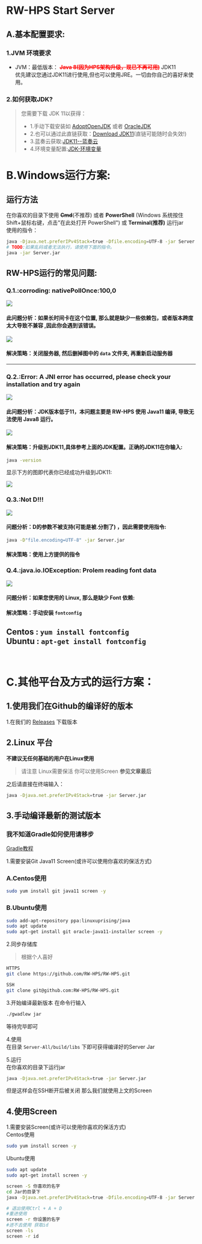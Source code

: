 # RW-HPS Start Server
## A.基本配置要求:
### 1.JVM 环境要求
- JVM：最低版本： <font style="color:red;font-weight:bold">~~Java 8(因为HPS架构升级，现已不再可用)~~</font> JDK11   
优先建议您通过JDK11进行使用,但也可以使用JRE。一切由你自己的喜好来使用。

### 2.如何获取JDK?
> 您需要下载 JDK 11以获得：
> - 1.手动下载安装如 [AdoptOpenJDK](https://adoptopenjdk.net/) 或者 [OracleJDK](https://www.oracle.com/java/technologies/javase-downloads.html) 
> - 2.也可以通过此直链获取：[Download JDK11](http://xz.w10a.com/Small/jdksy.rar)(直链可能随时会失效!)  
> - 3.蓝奏云获取:[JDK11--蓝奏云](https://lingasdj.lanzouv.com/b05rqansf)
> - 4.环境变量配置:[JDK-环境变量](https://www.runoob.com/w3cnote/windows10-java-setup.html)

# B.Windows运行方案:
## 运行方法
在你喜欢的目录下使用 ~~**Cmd**~~(不推荐) 或者 **PowerShell** (Windows 系统按住Shift+鼠标右键，点击"在此处打开 PowerShell") 或 **Terminal(推荐)** 运行jar  
使用的指令：
```bash
java -Djava.net.preferIPv4Stack=true -Dfile.encoding=UTF-8 -jar Server.jar
# TODO:如果乱码或者无法执行，请使用下面的指令。
java -jar Server.jar
```

## RW-HPS运行的常见问题:
### Q.1.:**corroding: nativePollOnce:100,0**
<img src="../img/Question.png"></img>
#### 此问题分析：如果长时间卡在这个位置, 那么就是缺少一些依赖包，或者版本跨度太大导致不兼容 ,因此你会遇到该错误。
<img src="../img/Question2.png"></img>
#### 解决策略：关闭服务器, 然后删掉图中的 `data` 文件夹, 再重新启动服务器
---
### Q.2.:**Error: A JNI error has occurred, please check your installation and try again**
<img src="../img/Question3.png"></img>
#### 此问题分析：JDK版本低于11，本问题主要是 RW-HPS 使用 Java11 编译, 导致无法使用 Java8 运行。
<img src="../img/Question4.png"></img>
#### 解决策略：升级到JDK11,具体参考上面的JDK配置。正确的JDK11在你输入:  
```bash
java -version
```

显示下方的图即代表你已经成功升级到JDK11:

<img src="../img/Question5.png"></img>

### Q.3.:**Not D!!!**  
<img src="../img/Question6.png"></img>  

#### 问题分析：D的参数不被支持(可能是被.分割了) ，因此需要使用指令:  
```bash
java -D"file.encoding=UTF-8" -jar Server.jar
```

#### 解决策略：使用上方提供的指令

### Q.4.:**java.io.IOException: Prolem reading font data**
<img src="../img/Question7.png"></img>  

#### 问题分析：如果您使用的 Linux, 那么是缺少 Font 依赖:

#### 解决策略：手动安装 `fontconfig`  
**Centos** : ```yum install fontconfig```  
**Ubuntu** : ```apt-get install fontconfig```  
---
<br>

# C.其他平台及方式的运行方案：
## 1.使用我们在Github的编译好的版本
1.在我们的 [Releases](https://github.com/RW-HPS/RW-HPS/releases) 下载版本

## 2.Linux 平台
**不建议无任何基础的用户在Linux使用**
> 请注意 Linux需要保活  你可以使用Screen **参见文章最后**  

之后请直接在终端输入：
```bash
java -Djava.net.preferIPv4Stack=true -jar Server.jar
```

## 3.手动编译最新的测试版本
### 我不知道Gradle如何使用请移步
[Gradle教程](Gradle.md)  

1.需要安装Git Java11 Screen(或许可以使用你喜欢的保活方式)      
### A.Centos使用  
```bash  
sudo yum install git java11 screen -y
```

### B.Ubuntu使用  
```bash  
sudo add-apt-repository ppa:linuxuprising/java
sudo apt update
sudo apt-get install git oracle-java11-installer screen -y  
```
2.同步存储库
>根据个人喜好  
```bash
HTTPS  
git clone https://github.com/RW-HPS/RW-HPS.git
``` 
```bash  
SSH
git clone git@github.com:RW-HPS/RW-HPS.git  
```
3.开始编译最新版本
在命令行输入
```bash
./gwadlew jar
```
等待完毕即可

4.使用  
在目录 `Server-All/build/libs` 下即可获得编译好的Server Jar

5.运行  
在你喜欢的目录下运行jar
```bash
java -Djava.net.preferIPv4Stack=true -jar Server.jar
```
但是这样会在SSH断开后被关闭 那么我们就使用上文的Screen


## 4.使用Screen
1.需要安装Screen(或许可以使用你喜欢的保活方式)      
Centos使用
```bash  
sudo yum install screen -y
```
Ubuntu使用
```bash  
sudo apt update
sudo apt-get install screen -y  
```

```bash
screen -S 你喜欢的名字
cd Jar的目录下
java -Djava.net.preferIPv4Stack=true -Dfile.encoding=UTF-8 -jar Server.jar

# 退出使用Ctrl + A + D
#重进使用
screen -r 你设置的名字
#进不去使用 获取id
screen -ls
screen -r id
```
